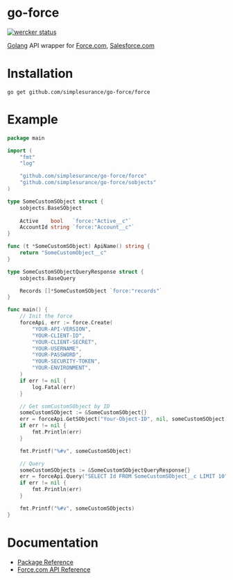 go-force
======

[![wercker status](https://app.wercker.com/status/66ea433103de60e20ce0f96340a75828/m "wercker status")](https://app.wercker.com/project/bykey/66ea433103de60e20ce0f96340a75828)

[Golang](http://golang.org/) API wrapper for [Force.com](http://www.force.com/), [Salesforce.com](http://www.salesforce.com/)

Installation
============
	go get github.com/simplesurance/go-force/force

Example
============
```go
package main

import (
	"fmt"
	"log"

	"github.com/simplesurance/go-force/force"
	"github.com/simplesurance/go-force/sobjects"
)

type SomeCustomSObject struct {
	sobjects.BaseSObject
	
	Active    bool   `force:"Active__c"`
	AccountId string `force:"Account__c"`
}

func (t *SomeCustomSObject) ApiName() string {
	return "SomeCustomObject__c"
}

type SomeCustomSObjectQueryResponse struct {
	sobjects.BaseQuery

	Records []*SomeCustomSObject `force:"records"`
}

func main() {
	// Init the force
	forceApi, err := force.Create(
		"YOUR-API-VERSION",
		"YOUR-CLIENT-ID",
		"YOUR-CLIENT-SECRET",
		"YOUR-USERNAME",
		"YOUR-PASSWORD",
		"YOUR-SECURITY-TOKEN",
		"YOUR-ENVIRONMENT",
	)
	if err != nil {
		log.Fatal(err)
	}

	// Get somCustomSObject by ID
	someCustomSObject := &SomeCustomSObject{}
	err = forceApi.GetSObject("Your-Object-ID", nil, someCustomSObject)
	if err != nil {
		fmt.Println(err)
	}

	fmt.Printf("%#v", someCustomSObject)

	// Query
	someCustomSObjects := &SomeCustomSObjectQueryResponse{}
	err = forceApi.Query("SELECT Id FROM SomeCustomSObject__c LIMIT 10", someCustomSObjects)
	if err != nil {
		fmt.Println(err)
	}

	fmt.Printf("%#v", someCustomSObjects)
}
```
Documentation 
=======

* [Package Reference](http://godoc.org/github.com/simplesurance/go-force/force)
* [Force.com API Reference](http://www.salesforce.com/us/developer/docs/api_rest/)
